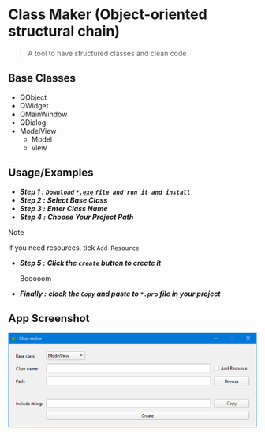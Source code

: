 # Class Maker (Object-oriented structural chain)
> A tool to have structured classes and clean code

## Base Classes
- QObject
- QWidget
- QMainWindow
- QDialog
- ModelView
  - Model
  - view
 
## Usage/Examples

- ***Step 1 :***
***`Download` [`*.exe`](https://github.com/saeidEmadi/ClassMaker/releases/download/latest_Release/ClassMaker.Installer.exe) `file and run it and install`***
- ***Step 2 :***
  ***Select Base Class***
- ***Step 3 :***
  ***Enter Class Name***
- ***Step 4 :***
  ***Choose Your Project Path***
> [!NOTE]
> If you need resources, tick `Add Resource`
 - ***Step 5 :***
  ***Click the `create` button to create it***

    Booooom
 - ***Finally :***
  ***clock the `Copy` and paste to `*.pro` file in your project***
## App Screenshot
![ScreenShot](https://github.com/saeidEmadi/ClassMaker/blob/main/img/Capture.PNG)
